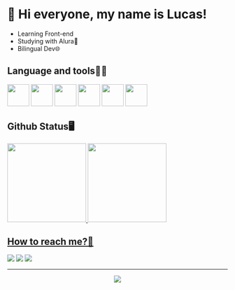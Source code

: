 <h1>👋 Hi everyone, my name is Lucas!</h1>
<ul>
  <li>Learning Front-end</li>
  <li>Studying with Alura🚀</li>
  <li>Bilingual Dev🌐</li>
</ul>

<h2>Language and tools👨‍💻</h2>

<img loading="lazy" src="https://cdn.jsdelivr.net/gh/devicons/devicon@latest/icons/html5/html5-original.svg" width="50" height="50"/> <img loading="lazy" src="https://cdn.jsdelivr.net/gh/devicons/devicon@latest/icons/css3/css3-original.svg" width="50" height="50"/> <img loading="lazy" src="https://cdn.jsdelivr.net/gh/devicons/devicon@latest/icons/sass/sass-original.svg" width="50" height="50"/> <img loading="lazy" src="https://cdn.jsdelivr.net/gh/devicons/devicon@latest/icons/javascript/javascript-original.svg" width="50" height="50"/> <img loading="lazy" src="https://cdn.jsdelivr.net/gh/devicons/devicon@latest/icons/git/git-original.svg" width="50" height="50"/> <img loading="lazy" src="https://cdn.jsdelivr.net/gh/devicons/devicon@latest/icons/github/github-original.svg" width="50" height="50"/>

<h2>Github Status🖥️</h2>

<div>
<a href="https://github.com/LucasFelician">
<img loading="lazy" height="180em" src="https://github-readme-stats.vercel.app/api/top-langs/?username=LucasFelician&layout=compact&langs_count=7&theme=dracula"/>
<img loading="lazy" height="180em" src="https://github-readme-stats.vercel.app/api?username=LucasFelician&show_icons=true&theme=dracula&include_all_commits=true&count_private=true"/>
</div>

<h2>How to reach me?📱</h2>

<div>
<a href="https://instagram.com/luc4sfp_" target="_blank"><img loading="lazy" src="https://img.shields.io/badge/-Instagram-%23E4405F?style=for-the-badge&logo=instagram&logoColor=white" target="_blank"></a>
<a href = "mailto:felicianopaixaolucas@gmail.com"><img loading="lazy" src="https://img.shields.io/badge/Gmail-D14836?style=for-the-badge&logo=gmail&logoColor=white" target="_blank"></a>
<a href="https://www.linkedin.com/in/lucas-feliciano-paixão-b3a9192b4/" target="_blank"><img loading="lazy" src="https://img.shields.io/badge/-LinkedIn-%230077B5?style=for-the-badge&logo=linkedin&logoColor=white" target="_blank"></a>   
</div>

---------------------------------------- 

<p align="center">
<img src="https://i.giphy.com/media/v1.Y2lkPTc5MGI3NjExbWN6Y3hhaWszY3ZhMWdxanI1YnNkM2toNzQxZmdwbXBybGw0a2t3NiZlcD12MV9pbnRlcm5hbF9naWZfYnlfaWQmY3Q9Zw/13GIgrGdslD9oQ/giphy.gif"/>
</p>





